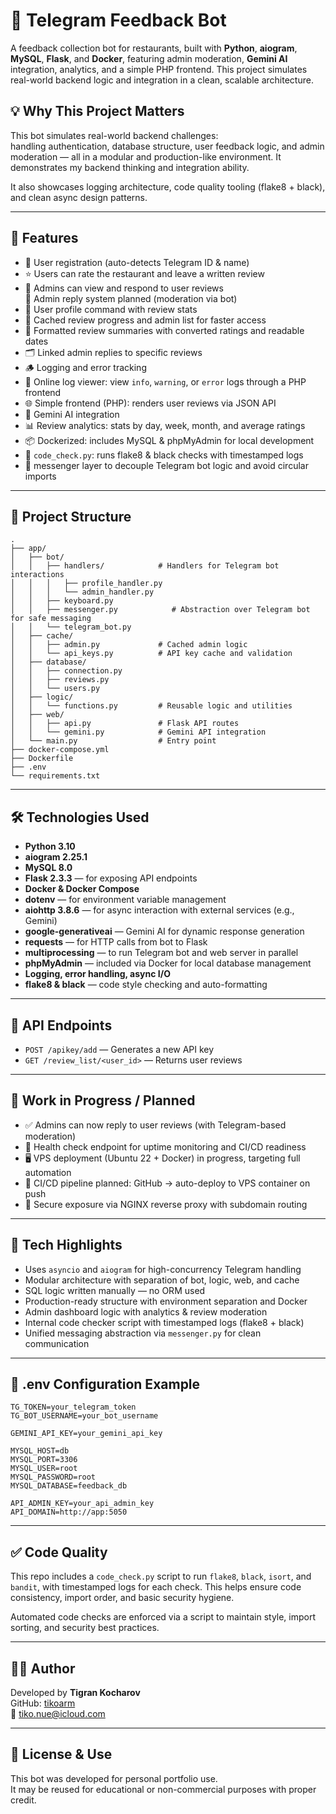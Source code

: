 # 📝 Telegram Feedback Bot

A feedback collection bot for restaurants, built with **Python**, **aiogram**, **MySQL**, **Flask**, and **Docker**, featuring admin moderation, **Gemini AI** integration, analytics, and a simple PHP frontend. 
This project simulates real-world backend logic and integration in a clean, scalable architecture.

## 💡 Why This Project Matters

This bot simulates real-world backend challenges:  
handling authentication, database structure, user feedback logic, and admin moderation — all in a modular and production-like environment. It demonstrates my backend thinking and integration ability.

It also showcases logging architecture, code quality tooling (flake8 + black), and clean async design patterns.

---

## 🚀 Features

- 🔐 User registration (auto-detects Telegram ID & name)
- ⭐️ Users can rate the restaurant and leave a written review
- 👮 Admins can view and respond to user reviews  
  🚧 Admin reply system planned (moderation via bot)
- 🧾 User profile command with review stats
- 🧠 Cached review progress and admin list for faster access
- 🧠 Formatted review summaries with converted ratings and readable dates
- 🗂️ Linked admin replies to specific reviews
- 🪵 Logging and error tracking
- 📂 Online log viewer: view `info`, `warning`, or `error` logs through a PHP frontend
- 🌐 Simple frontend (PHP): renders user reviews via JSON API
- 🤖 Gemini AI integration
- 📊 Review analytics: stats by day, week, month, and average ratings
- 📦 Dockerized: includes MySQL & phpMyAdmin for local development
- 🧪 `code_check.py`: runs flake8 & black checks with timestamped logs
- 💬 messenger layer to decouple Telegram bot logic and avoid circular imports

---

## 📂 Project Structure

```
.
├── app/
│   ├── bot/
│   │   ├── handlers/            # Handlers for Telegram bot interactions
│   │   │   ├── profile_handler.py
│   │   │   └── admin_handler.py
│   │   ├── keyboard.py
│   │   ├── messenger.py            # Abstraction over Telegram bot for safe messaging
│   │   └── telegram_bot.py
│   ├── cache/
│   │   ├── admin.py             # Cached admin logic
│   │   └── api_keys.py          # API key cache and validation
│   ├── database/
│   │   ├── connection.py
│   │   ├── reviews.py
│   │   └── users.py
│   ├── logic/
│   │   └── functions.py         # Reusable logic and utilities
│   ├── web/
│   │   ├── api.py               # Flask API routes
│   │   └── gemini.py            # Gemini API integration
│   └── main.py                  # Entry point
├── docker-compose.yml
├── Dockerfile
├── .env
└── requirements.txt
```

---

## 🛠️ Technologies Used

- **Python 3.10**
- **aiogram 2.25.1**
- **MySQL 8.0**
- **Flask 2.3.3** — for exposing API endpoints
- **Docker & Docker Compose**
- **dotenv** — for environment variable management
- **aiohttp 3.8.6** — for async interaction with external services (e.g., Gemini)
- **google-generativeai** — Gemini AI for dynamic response generation
- **requests** — for HTTP calls from bot to Flask
- **multiprocessing** — to run Telegram bot and web server in parallel
- **phpMyAdmin** — included via Docker for local database management
- **Logging, error handling, async I/O**
- **flake8 & black** — code style checking and auto-formatting

---

## 🔌 API Endpoints

- `POST /apikey/add` — Generates a new API key  
- `GET /review_list/<user_id>` — Returns user reviews  

---

## 🔧 Work in Progress / Planned

- ✅ Admins can now reply to user reviews (with Telegram-based moderation)
- 🔄 Health check endpoint for uptime monitoring and CI/CD readiness
- 🖥️ VPS deployment (Ubuntu 22 + Docker) in progress, targeting full automation
- 🔁 CI/CD pipeline planned: GitHub → auto-deploy to VPS container on push
- 📡 Secure exposure via NGINX reverse proxy with subdomain routing

---

## 🧠 Tech Highlights

- Uses `asyncio` and `aiogram` for high-concurrency Telegram handling  
- Modular architecture with separation of bot, logic, web, and cache  
- SQL logic written manually — no ORM used  
- Production-ready structure with environment separation and Docker  
- Admin dashboard logic with analytics & review moderation
- Internal code checker script with timestamped logs (flake8 + black)
- Unified messaging abstraction via `messenger.py` for clean communication

---

## 🧾 .env Configuration Example

```env
TG_TOKEN=your_telegram_token
TG_BOT_USERNAME=your_bot_username

GEMINI_API_KEY=your_gemini_api_key

MYSQL_HOST=db
MYSQL_PORT=3306
MYSQL_USER=root
MYSQL_PASSWORD=root
MYSQL_DATABASE=feedback_db

API_ADMIN_KEY=your_api_admin_key
API_DOMAIN=http://app:5050
```

---
## ✅ Code Quality

This repo includes a `code_check.py` script to run `flake8`, `black`, `isort`, and `bandit`, with timestamped logs for each check. This helps ensure code consistency, import order, and basic security hygiene.

Automated code checks are enforced via a script to maintain style, import sorting, and security best practices.

---

## 👨‍💻 Author

Developed by **Tigran Kocharov**  
GitHub: [tikoarm](https://github.com/tikoarm)  
📧 tiko.nue@icloud.com

---

## 📄 License & Use

This bot was developed for personal portfolio use.  
It may be reused for educational or non-commercial purposes with proper credit.